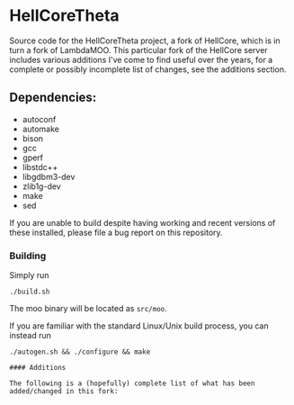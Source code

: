 # HellCoreTheta
Source code for the HellCoreTheta project, a fork of HellCore, which is in turn a fork of LambdaMOO.
This particular fork of the HellCore server includes various additions I've come to find useful over the years, for a complete or possibly incomplete list of changes, see the additions section.

## Dependencies:

* autoconf
* automake
* bison
* gcc
* gperf
* libstdc++
* libgdbm3-dev
* zlib1g-dev
* make
* sed

If you are unable to build despite having working and recent versions of these
installed, please file a bug report on this repository.

### Building

Simply run
```shell
./build.sh
```

The moo binary will be located as `src/moo`.

If you are familiar with the standard Linux/Unix build process, you can instead
run
```shell
./autogen.sh && ./configure && make

#### Additions

The following is a (hopefully) complete list of what has been added/changed in this fork:
